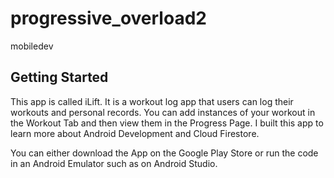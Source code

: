 # progressive_overload2

mobiledev

## Getting Started

This app is called iLift. It is a workout log app that users can log their workouts and personal records.
You can add instances of your workout in the Workout Tab and then view them in the Progress Page. I built this app
to learn more about Android Development and Cloud Firestore.

You can either download the App on the Google Play Store or run the code in an Android Emulator such as on Android Studio.

